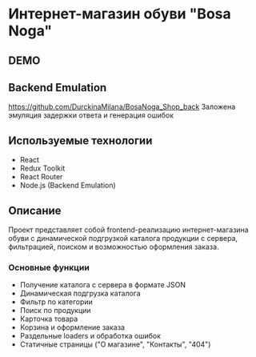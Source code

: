 # Интернет-магазин обуви "Bosa Noga"

## DEMO


## Backend Emulation

https://github.com/DurckinaMilana/BosaNoga_Shop_back
Заложена эмуляция задержки ответа и генерация ошибок

## Используемые технологии

* React
* Redux Toolkit
* React Router
* Node.js (Backend Emulation)

## Описание

Проект представляет собой frontend-реализацию интернет-магазина обуви с динамической подгрузкой каталога продукции с сервера, фильтрацией, поиском и возможностью оформления заказа.

### Основные функции

* Получение каталога с сервера в формате JSON
* Динамическая подгрузка каталога
* Фильтр по категории
* Поиск по продукции
* Карточка товара
* Корзина и оформление заказа
* Раздельные loaders и обработка ошибок
* Статичные страницы ("О магазине", "Контакты", "404")
